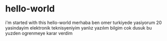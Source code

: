 # hello-world
i'm started with this hello-world
merhaba ben omer turkiyede yasiyorum 20 yasindayim elektronik teknisyeniyim yanlız yazılım bilgim cok dusuk bu yuzden ogrenmeye karar verdim
